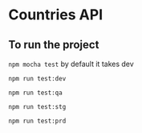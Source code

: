 # Countries API

## To run the project

`npm mocha test` by default it takes dev

`npm run test:dev`

`npm run test:qa`

`npm run test:stg`

`npm run test:prd`